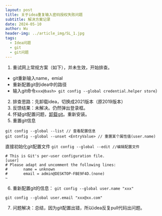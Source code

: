```yaml
---
layout: post
title: 关于idea重复输入密码授权失败问题
subtitle: 解决方案记录
date: 2024-05-10
author: Wu
header-img: ../article_img/SL_1.jpg
tags:
  - Idea问题
  - git
  - git问题
---
```


1. 重试网上常规方案（如下），并未生效，开始排查。
- git重新输入name，emial
- 重新配置git到idea中的路径
- 输入git命令`xxx@bash> git config --global credential.helper store`）

2. 排查思路：先卸载idea，切换成2021版本（原2019版本）
3. 反馈结果：未解决。仍然弹出登录框。
4. 怀疑git配置问题，[卸载git](https://blog.csdn.net/weixin_43306271/article/details/121735153)。重新安装。
5. 重置git信息
```shell
git config --global --list // 查看配置信息 
git config --global --unset <EntryValue> // 重置某个属性值(user.name)
```

 直接初始化git配置文件
 `git config --global --edit //编辑配置文件`
```shell
# This is Git's per-user configuration file.
[user]
# Please adapt and uncomment the following lines:
#       name = unknown
#       email = admin@DESKTOP-FBE9F4D.(none)
~
```

6.  重新配置git的信息：
`git config --global user.name "xxx"`

`git config --global user.email "xxx@xx.com"`

7. 问题解决：总结，因为git配置出错，所以idea反复pull代码出问题。
